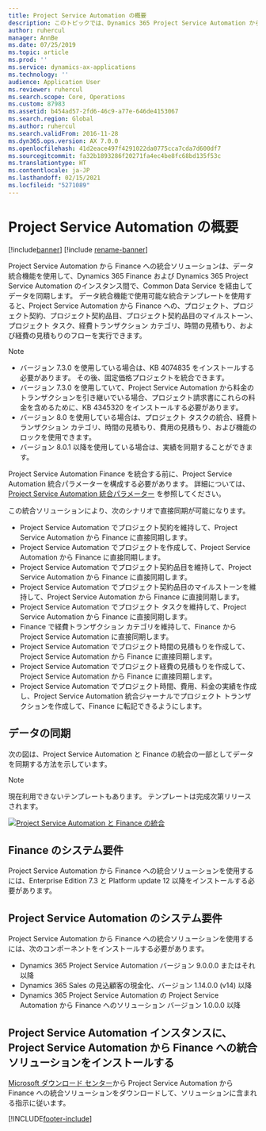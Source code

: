 ```yaml
---
title: Project Service Automation の概要
description: このトピックでは、Dynamics 365 Project Service Automation から Dynamics 365 Finance への統合ソリューションについて説明します。
author: ruhercul
manager: AnnBe
ms.date: 07/25/2019
ms.topic: article
ms.prod: ''
ms.service: dynamics-ax-applications
ms.technology: ''
audience: Application User
ms.reviewer: ruhercul
ms.search.scope: Core, Operations
ms.custom: 87983
ms.assetid: b454ad57-2fd6-46c9-a77e-646de4153067
ms.search.region: Global
ms.author: ruhercul
ms.search.validFrom: 2016-11-28
ms.dyn365.ops.version: AX 7.0.0
ms.openlocfilehash: 41d2eace497f4291022da0775cca7cda7d600df7
ms.sourcegitcommit: fa32b1893286f20271fa4ec4be8fc68bd135f53c
ms.translationtype: HT
ms.contentlocale: ja-JP
ms.lasthandoff: 02/15/2021
ms.locfileid: "5271089"
---
```

# <a name="project-service-automation-overview"></a>Project Service Automation の概要

[!include[banner](../includes/banner.md)]
[!include [rename-banner](~/includes/cc-data-platform-banner.md)]

Project Service Automation から Finance への統合ソリューションは、データ統合機能を使用して、Dynamics 365 Finance および Dynamics 365 Project Service Automation のインスタンス間で、Common Data Service を経由してデータを同期します。 データ統合機能で使用可能な統合テンプレートを使用すると、Project Service Automation から Finance への、プロジェクト、プロジェクト契約、プロジェクト契約品目、プロジェクト契約品目のマイルストーン、プロジェクト タスク、経費トランザクション カテゴリ、時間の見積もり、および経費の見積もりのフローを実行できます。

> [!NOTE]
> - バージョン 7.3.0 を使用している場合は、KB 4074835 をインストールする必要があります。 その後、固定価格プロジェクトを統合できます。
> - バージョン 7.3.0 を使用していて、Project Service Automation から料金のトランザクションを引き継いでいる場合、プロジェクト請求書にこれらの料金を含めるために、KB 4345320 をインストールする必要があります。
> - バージョン 8.0 を使用している場合は、プロジェクト タスクの統合、経費トランザクション カテゴリ、時間の見積もり、費用の見積もり、および機能のロックを使用できます。
> - バージョン 8.0.1 以降を使用している場合は、実績を同期することができます。

Project Service Automation Finance を統合する前に、Project Service Automation 統合パラメーターを構成する必要があります。 詳細については、[Project Service Automation 統合パラメーター](PSA-parameters.md) を参照してください。

この統合ソリューションにより、次のシナリオで直接同期が可能になります。

- Project Service Automation でプロジェクト契約を維持して、Project Service Automation から Finance に直接同期します。
- Project Service Automation でプロジェクトを作成して、Project Service Automation から Finance に直接同期します。
- Project Service Automation でプロジェクト契約品目を維持して、Project Service Automation から Finance に直接同期します。
- Project Service Automation でプロジェクト契約品目のマイルストーンを維持して、Project Service Automation から Finance に直接同期します。
- Project Service Automation でプロジェクト タスクを維持して、Project Service Automation から Finance に直接同期します。
- Finance で経費トランザクション カテゴリを維持して、Finance から Project Service Automation に直接同期します。
- Project Service Automation でプロジェクト時間の見積もりを作成して、Project Service Automation から Finance に直接同期します。
- Project Service Automation でプロジェクト経費の見積もりを作成して、Project Service Automation から Finance に直接同期します。
- Project Service Automation でプロジェクト時間、費用、料金の実績を作成し、Project Service Automation 統合ジャーナルでプロジェクト トランザクションを作成して、Finance に転記できるようにします。

## <a name="data-synchronization"></a>データの同期

次の図は、Project Service Automation と Finance の統合の一部としてデータを同期する方法を示しています。

> [!NOTE]
> 現在利用できないテンプレートもあります。 テンプレートは完成次第リリースされます。

[![Project Service Automation と Finance の統合](./media/PSA-integration.png)](./media/PSA-integration.png)

## <a name="system-requirements-for-finance"></a>Finance のシステム要件

Project Service Automation から Finance への統合ソリューションを使用するには、Enterprise Edition 7.3 と Platform update 12 以降をインストールする必要があります。

## <a name="system-requirements-for-project-service-automation"></a>Project Service Automation のシステム要件

Project Service Automation から Finance への統合ソリューションを使用するには、次のコンポーネントをインストールする必要があります。

- Dynamics 365 Project Service Automation バージョン 9.0.0.0 またはそれ以降
- Dynamics 365 Sales の見込顧客の現金化、バージョン 1.14.0.0 (v14) 以降
- Dynamics 365 Project Service Automation の Project Service Automation から Finance へのソリューション バージョン 1.0.0.0 以降

## <a name="install-the-project-service-automation-to-finance-integration-solution-in-your-project-service-automation-instance"></a>Project Service Automation インスタンスに、Project Service Automation から Finance への統合ソリューションをインストールする

[Microsoft ダウンロード センター](https://www.microsoft.com/download/details.aspx?id=57016)から Project Service Automation から Finance への統合ソリューションをダウンロードして、ソリューションに含まれる指示に従います。


[!INCLUDE[footer-include](../includes/footer-banner.md)]